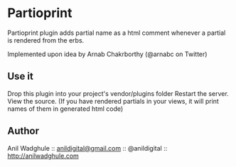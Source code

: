 Partioprint
===========
Partioprint plugin adds partial name as a html comment whenever a partial is rendered from the erbs.

Implemented upon idea by Arnab Chakrborthy (@arnabc on Twitter)

Use it
------
Drop this plugin into your project's vendor/plugins folder
Restart the server. View the source. (If you have rendered partials in your views, it will print names of them in generated html code)

Author
------
Anil Wadghule :: anildigital@gmail.com :: @anildigital :: http://anilwadghule.com